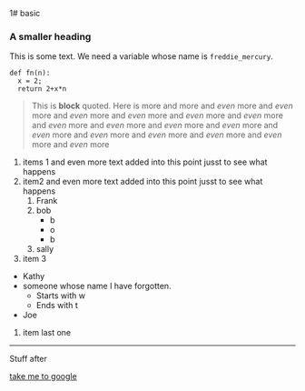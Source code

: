 1# basic
### A smaller heading

This is some text.  We need a variable whose name is `freddie_mercury`.
```
def fn(n):
  x = 2;
  return 2+x*n
```

> This is **block** quoted.
> Here is more
> and more
> and _even_ more
> and _even_ more and _even_ more and _even_ more and _even_ more and _even_ more and _even_ more and _even_ more and _even_ more
> and _even_ more and _even_ more and _even_ more and _even_ more and _even_ more and _even_ more and _even_ more

1. items 1 and even more text added into this point jusst to see what happens
1. item2 and even more text added into this point jusst to see what happens
   1. Frank
   2. bob
      * b
      * o
      * b
   4. sally
1. item 3
  * Kathy
  * someone whose name I have forgotten.
    * Starts with w
    * Ends with t
  * Joe
1. item last one

***

Stuff after

[take me to google](https://www.google.com)

